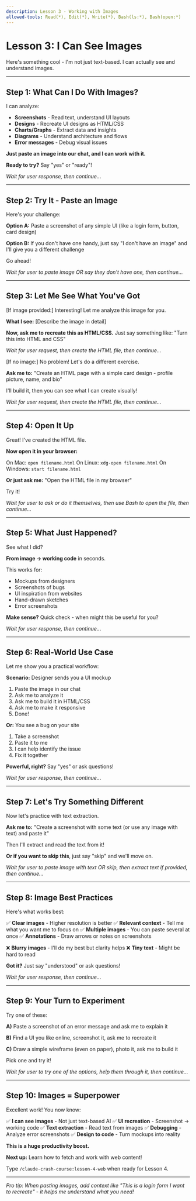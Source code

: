 ```yaml
---
description: Lesson 3 - Working with Images
allowed-tools: Read(*), Edit(*), Write(*), Bash(ls:*), Bash(open:*)
---
```


# Lesson 3: I Can See Images

Here's something cool - I'm not just text-based. I can actually see and understand images.

---

## Step 1: What Can I Do With Images?

I can analyze:
- **Screenshots** - Read text, understand UI layouts
- **Designs** - Recreate UI designs as HTML/CSS
- **Charts/Graphs** - Extract data and insights
- **Diagrams** - Understand architecture and flows
- **Error messages** - Debug visual issues

**Just paste an image into our chat, and I can work with it.**

**Ready to try?** Say "yes" or "ready"!

*Wait for user response, then continue...*

---

## Step 2: Try It - Paste an Image

Here's your challenge:

**Option A:** Paste a screenshot of any simple UI (like a login form, button, card design)

**Option B:** If you don't have one handy, just say "I don't have an image" and I'll give you a different challenge

Go ahead!

*Wait for user to paste image OR say they don't have one, then continue...*

---

## Step 3: Let Me See What You've Got

[If image provided:]
Interesting! Let me analyze this image for you.

**What I see:** [Describe the image in detail]

**Now, ask me to recreate this as HTML/CSS.** Just say something like:
"Turn this into HTML and CSS"

*Wait for user request, then create the HTML file, then continue...*

[If no image:]
No problem! Let's do a different exercise.

**Ask me to:**
"Create an HTML page with a simple card design - profile picture, name, and bio"

I'll build it, then you can see what I can create visually!

*Wait for user request, then create the HTML file, then continue...*

---

## Step 4: Open It Up

Great! I've created the HTML file.

**Now open it in your browser:**

On Mac: `open filename.html`
On Linux: `xdg-open filename.html`
On Windows: `start filename.html`

**Or just ask me:** "Open the HTML file in my browser"

Try it!

*Wait for user to ask or do it themselves, then use Bash to open the file, then continue...*

---

## Step 5: What Just Happened?

See what I did?

**From image → working code** in seconds.

This works for:
- Mockups from designers
- Screenshots of bugs
- UI inspiration from websites
- Hand-drawn sketches
- Error screenshots

**Make sense?** Quick check - when might this be useful for you?

*Wait for user response, then continue...*

---

## Step 6: Real-World Use Case

Let me show you a practical workflow:

**Scenario:** Designer sends you a UI mockup

1. Paste the image in our chat
2. Ask me to analyze it
3. Ask me to build it in HTML/CSS
4. Ask me to make it responsive
5. Done!

**Or:** You see a bug on your site

1. Take a screenshot
2. Paste it to me
3. I can help identify the issue
4. Fix it together

**Powerful, right?** Say "yes" or ask questions!

*Wait for user response, then continue...*

---

## Step 7: Let's Try Something Different

Now let's practice with text extraction.

**Ask me to:**
"Create a screenshot with some text (or use any image with text) and paste it"

Then I'll extract and read the text from it!

**Or if you want to skip this**, just say "skip" and we'll move on.

*Wait for user to paste image with text OR skip, then extract text if provided, then continue...*

---

## Step 8: Image Best Practices

Here's what works best:

✅ **Clear images** - Higher resolution is better
✅ **Relevant context** - Tell me what you want me to focus on
✅ **Multiple images** - You can paste several at once
✅ **Annotations** - Draw arrows or notes on screenshots

❌ **Blurry images** - I'll do my best but clarity helps
❌ **Tiny text** - Might be hard to read

**Got it?** Just say "understood" or ask questions!

*Wait for user response, then continue...*

---

## Step 9: Your Turn to Experiment

Try one of these:

**A)** Paste a screenshot of an error message and ask me to explain it

**B)** Find a UI you like online, screenshot it, ask me to recreate it

**C)** Draw a simple wireframe (even on paper), photo it, ask me to build it

Pick one and try it!

*Wait for user to try one of the options, help them through it, then continue...*

---

## Step 10: Images = Superpower

Excellent work! You now know:

✅ **I can see images** - Not just text-based AI
✅ **UI recreation** - Screenshot → working code
✅ **Text extraction** - Read text from images
✅ **Debugging** - Analyze error screenshots
✅ **Design to code** - Turn mockups into reality

**This is a huge productivity boost.**

**Next up:** Learn how to fetch and work with web content!

Type `/claude-crash-course:lesson-4-web` when ready for Lesson 4.

---

*Pro tip: When pasting images, add context like "This is a login form I want to recreate" - it helps me understand what you need!*
